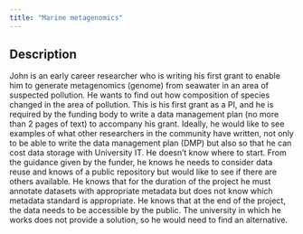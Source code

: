 ```yaml
---
title: "Marine metagenomics"
---
```



## Description

John is an early career researcher who is writing his first grant to enable him to generate metagenomics (genome) from seawater in an area of suspected pollution.  He wants to find out how composition of species changed in the area of pollution. This is his first grant as a PI, and he is required by the funding body to write a data management plan (no more than 2 pages of text) to accompany his grant.  Ideally, he would like to see examples of what other researchers in the community have written, not only to be able to write the data management plan (DMP) but also so that he can cost data storage with University IT.  He doesn’t know where to start.  From the guidance given by the funder, he knows he needs to consider data reuse and knows of a public repository but would like to see if there are others available.  He knows that for the duration of the project he must annotate datasets with appropriate metadata but does not know which metadata standard is appropriate.  He knows that at the end of the project, the data needs to be accessible by the public. The university in which he works does not provide a solution, so he would need to find an alternative.

